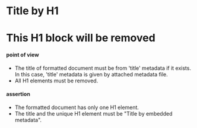 # Title by H1

# This H1 block will be removed

#### point of view

* The title of formatted document must be from 'title' metadata if it exists.
  In this case, 'title' metadata is given by attached metadata file.
* All H1 elements must be removed.

#### assertion

* The formatted document has only one H1 element.
* The title and the unique H1 element must be "Title by embedded metadata".

